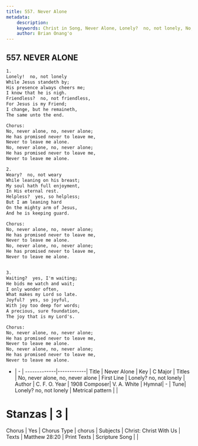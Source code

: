 ```yaml
---
title: 557. Never Alone
metadata:
    description: 
    keywords: Christ in Song, Never Alone, Lonely?  no, not lonely, No, never alone, no, never alone
    author: Brian Onang'o
---
```



## 557. NEVER ALONE

```txt
1.
Lonely!  no, not lonely
While Jesus standeth by;
His presence always cheers me;
I know that he is nigh.
Friendless?  no, not friendless,
For Jesus is my Friend;
I change, but he remaineth,
The same unto the end.

Chorus:
No, never alone, no, never alone;
He has promised never to leave me,
Never to leave me alone.
No, never alone, no, never alone;
He has promised never to leave me,
Never to leave me alone.

2.
Weary?  no, not weary
While leaning on his breast;
My soul hath full enjoyment,
In His eternal rest.
Helpless?  yes, so helpless;
But I am leaning hard
On the mighty arm of Jesus,
And he is keeping guard. 

Chorus:
No, never alone, no, never alone;
He has promised never to leave me,
Never to leave me alone.
No, never alone, no, never alone;
He has promised never to leave me,
Never to leave me alone.


3.
Waiting?  yes, I'm waiting;
He bids me watch and wait;
I only wonder often,
What makes my Lord so late.
Joyful?  yes, so joyful,
With joy too deep for words;
A precious, sure foundation,
The joy that is my Lord's. 

Chorus:
No, never alone, no, never alone;
He has promised never to leave me,
Never to leave me alone.
No, never alone, no, never alone;
He has promised never to leave me,
Never to leave me alone.

```

- |   -  |
-------------|------------|
Title | Never Alone |
Key | C Major |
Titles | No, never alone, no, never alone |
First Line | Lonely?  no, not lonely |
Author | C. F. O.
Year | 1908
Composer| V. A. White |
Hymnal|  - |
Tune| Lonely?  no, not lonely |
Metrical pattern | |
# Stanzas | 3 |
Chorus | Yes |
Chorus Type | chorus |
Subjects | Christ: Christ With Us |
Texts | Matthew 28:20 |
Print Texts | 
Scripture Song |  |
  
